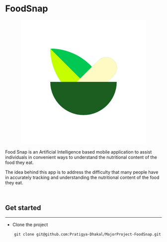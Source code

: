 # FoodSnap
<p align ="center">
    <img src="assets\images\FoodSnapLogo.png" alt="food snap logo" width='400px' height = '400px' />
</p>

<p>
    Food Snap is an Artificial Intelligence based mobile application to assist individuals in convenient ways to understand the nutritional content of the food they eat.
</p>
<p>
   The idea behind this app is to address the difficulty that many people have in accurately tracking and understanding the nutritional content of the food they eat.
</p>

<br />
<h2>Get started</h2>
<hr />

- Clone the project
```
    git clone git@github.com:Pratigya-Dhakal/MajorProject-FoodSnap.git
```
